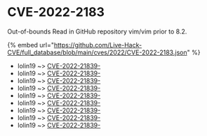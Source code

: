 # CVE-2022-2183

Out-of-bounds Read in GitHub repository vim/vim prior to 8.2.

{% embed url="https://github.com/Live-Hack-CVE/full_database/blob/main/cves/2022/CVE-2022-2183.json" %}


* lolin19 ~> [CVE-2022-21839-](https://www.alice-snow.ru/2022/database/cve-2022-2183/cve-2022-21839--lolin19)
* lolin19 ~> [CVE-2022-21839-](https://www.alice-snow.ru/2022/database/cve-2022-2183/cve-2022-21839--lolin19)
* lolin19 ~> [CVE-2022-21839-](https://www.alice-snow.ru/2022/database/cve-2022-2183/cve-2022-21839--lolin19)
* lolin19 ~> [CVE-2022-21839-](https://www.alice-snow.ru/2022/database/cve-2022-2183/cve-2022-21839--lolin19)
* lolin19 ~> [CVE-2022-21839-](https://www.alice-snow.ru/2022/database/cve-2022-2183/cve-2022-21839--lolin19)
* lolin19 ~> [CVE-2022-21839-](https://www.alice-snow.ru/2022/database/cve-2022-2183/cve-2022-21839--lolin19)
* lolin19 ~> [CVE-2022-21839-](https://www.alice-snow.ru/2022/database/cve-2022-2183/cve-2022-21839--lolin19)
* lolin19 ~> [CVE-2022-21839-](https://www.alice-snow.ru/2022/database/cve-2022-2183/cve-2022-21839--lolin19)
* lolin19 ~> [CVE-2022-21839-](https://www.alice-snow.ru/2022/database/cve-2022-2183/cve-2022-21839--lolin19)